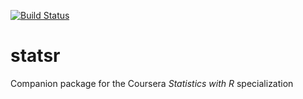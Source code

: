 [![Build Status](https://travis-ci.org/StatsWithR/statsr.svg?branch=master)](https://travis-ci.org/StatsWithR/statsr)

# statsr

Companion package for the Coursera *Statistics with R* specialization
